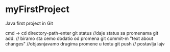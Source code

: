 # myFirstProject
Java first project in Git

cmd -> cd directory-path-enter
git status //daje status sa promenama
git add. // biramo sta cemo dodatio od promena
git commit-m "text about changes" //objasnjavamo drugima promene u textu
git push  // postavlja lajv
